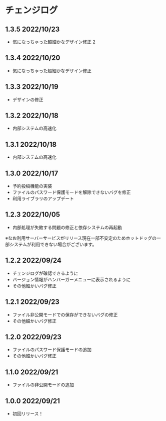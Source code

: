 # チェンジログ

## 1.3.5 2022/10/23

- 気になっちゃった超細かなデザイン修正 2

## 1.3.4 2022/10/20

- 気になっちゃった超細かなデザイン修正

## 1.3.3 2022/10/19

- デザインの修正

## 1.3.2 2022/10/18

- 内部システムの高速化

## 1.3.1 2022/10/18

- 内部システムの高速化

## 1.3.0 2022/10/17

- 予約投稿機能の実装
- ファイルのパスワード保護モードを解除できないバグを修正
- 利用ライブラリのアップデート

## 1.2.3 2022/10/05

- 内部処理が失敗する問題の修正と依存システムの再起動

※なお利用サーバーサービスがリリース現在一部不安定のためホットドッグの一部システムが利用できない場合がございます。

## 1.2.2 2022/09/24

- チェンジログが確認できるように
- バージョン情報がハンバーガーメニューに表示されるように
- その他細かいバグ修正

## 1.2.1 2022/09/23

- ファイル非公開モードでの保存ができないバグの修正
- その他細かいバグ修正

## 1.2.0 2022/09/23

- ファイルのパスワード保護モードの追加
- その他細かいバグ修正

## 1.1.0 2022/09/21

- ファイルの非公開モードの追加

## 1.0.0 2022/09/21

- 初回リリース！

